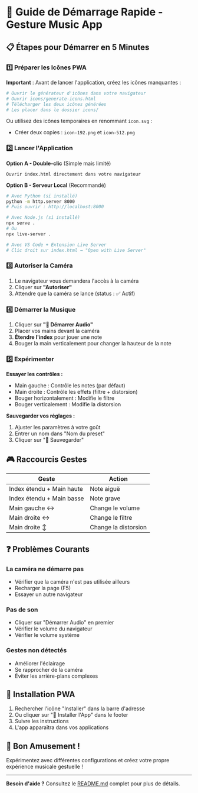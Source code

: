 # 🚀 Guide de Démarrage Rapide - Gesture Music App

## 📋 Étapes pour Démarrer en 5 Minutes

### 1️⃣ Préparer les Icônes PWA

**Important** : Avant de lancer l'application, créez les icônes manquantes :

```bash
# Ouvrir le générateur d'icônes dans votre navigateur
# Ouvrir icons/generate-icons.html
# Télécharger les deux icônes générées
# Les placer dans le dossier icons/
```

Ou utilisez des icônes temporaires en renommant `icon.svg` :
- Créer deux copies : `icon-192.png` et `icon-512.png`

### 2️⃣ Lancer l'Application

**Option A - Double-clic** (Simple mais limité)
```
Ouvrir index.html directement dans votre navigateur
```

**Option B - Serveur Local** (Recommandé)
```bash
# Avec Python (si installé)
python -m http.server 8000
# Puis ouvrir : http://localhost:8000

# Avec Node.js (si installé)
npx serve .
# Ou
npx live-server .

# Avec VS Code + Extension Live Server
# Clic droit sur index.html → "Open with Live Server"
```

### 3️⃣ Autoriser la Caméra

1. Le navigateur vous demandera l'accès à la caméra
2. Cliquer sur **"Autoriser"**
3. Attendre que la caméra se lance (status : ✅ Actif)

### 4️⃣ Démarrer la Musique

1. Cliquer sur **"🎵 Démarrer Audio"**
2. Placer vos mains devant la caméra
3. **Étendre l'index** pour jouer une note
4. Bouger la main verticalement pour changer la hauteur de la note

### 5️⃣ Expérimenter

**Essayer les contrôles :**
- Main gauche : Contrôle les notes (par défaut)
- Main droite : Contrôle les effets (filtre + distorsion)
- Bouger horizontalement : Modifie le filtre
- Bouger verticalement : Modifie la distorsion

**Sauvegarder vos réglages :**
1. Ajuster les paramètres à votre goût
2. Entrer un nom dans "Nom du preset"
3. Cliquer sur "💾 Sauvegarder"

## 🎮 Raccourcis Gestes

| Geste | Action |
|-------|--------|
| Index étendu + Main haute | Note aiguë |
| Index étendu + Main basse | Note grave |
| Main gauche ↔️ | Change le volume |
| Main droite ↔️ | Change le filtre |
| Main droite ↕️ | Change la distorsion |

## ❓ Problèmes Courants

### La caméra ne démarre pas
- Vérifier que la caméra n'est pas utilisée ailleurs
- Recharger la page (F5)
- Essayer un autre navigateur

### Pas de son
- Cliquer sur "Démarrer Audio" en premier
- Vérifier le volume du navigateur
- Vérifier le volume système

### Gestes non détectés
- Améliorer l'éclairage
- Se rapprocher de la caméra
- Éviter les arrière-plans complexes

## 📱 Installation PWA

1. Rechercher l'icône "Installer" dans la barre d'adresse
2. Ou cliquer sur "📱 Installer l'App" dans le footer
3. Suivre les instructions
4. L'app apparaîtra dans vos applications

## 🎵 Bon Amusement !

Expérimentez avec différentes configurations et créez votre propre expérience musicale gestuelle !

---

**Besoin d'aide ?** Consultez le [README.md](README.md) complet pour plus de détails.
